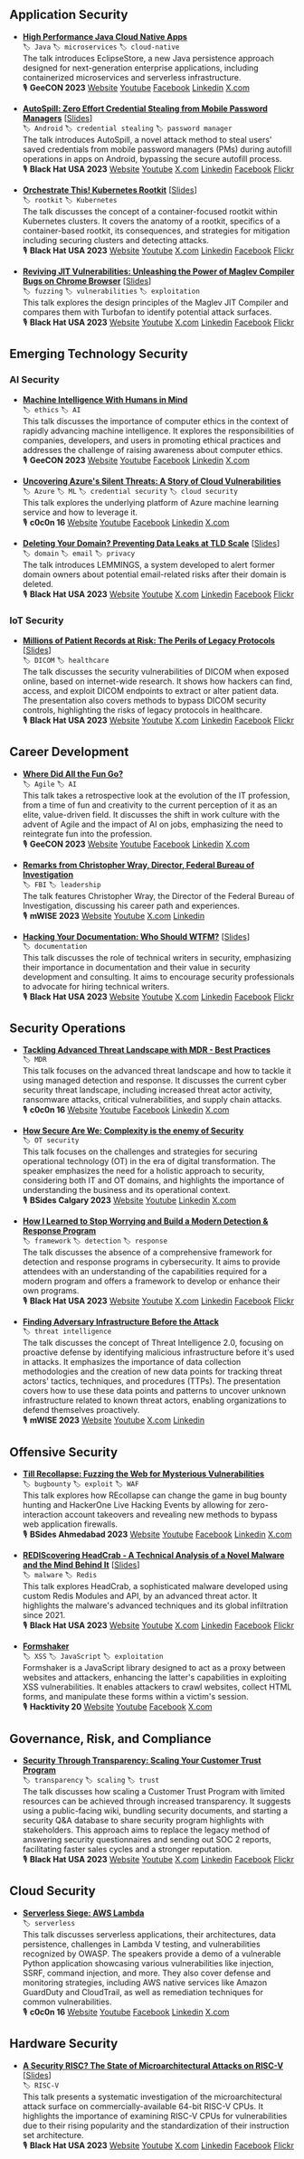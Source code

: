 ## Application Security
- [**High Performance Java Cloud Native Apps**](https://www.youtube.com/watch?v=Xx2pEOjDo8A)    
`🏷️ Java`  `🏷️ microservices`  `🏷️ cloud-native`  
The talk introduces EclipseStore, a new Java persistence approach designed for next-generation enterprise applications, including containerized microservices and serverless infrastructure.  
🎙️  **GeeCON 2023** [Website](https://geecon.org) [Youtube](https://www.youtube.com/playlist?list=PLxZQe6I1pYpedUOsvCDaTiW6V7Ga2KtlV) [Facebook](https://www.facebook.com/geecon.conference)  [Linkedin](https://www.linkedin.com/company/geecon-conference)  [X.com](https://x.com/geecon)    

- [**AutoSpill: Zero Effort Credential Stealing from Mobile Password Managers**](https://www.youtube.com/watch?v=t-6YYdbjO7g)  \[[Slides](https://i.blackhat.com/EU-23/Presentations/EU-23-Gangwal-AutoSpill-Zero-Effort-Credential-Stealing.pdf)\]    
`🏷️ Android`  `🏷️ credential stealing`  `🏷️ password manager`  
The talk introduces AutoSpill, a novel attack method to steal users' saved credentials from mobile password managers (PMs) during autofill operations in apps on Android, bypassing the secure autofill process.  
🎙️  **Black Hat USA 2023** [Website](https://www.blackhat.com) [Youtube](https://www.youtube.com/playlist?list=PLH15HpR5qRsWalnnt-9eYELxbEcYBPB6I) [X.com](https://x.com/BlackHatEvents)  [Linkedin](https://www.linkedin.com/in/black-hat-official-4b222772)  [Facebook](https://facebook.com/Black-Hat-Events-107691635153)  [Flickr](https://flickr.com/photos/blackhatevents)    

- [**Orchestrate This! Kubernetes Rootkit**](https://www.youtube.com/watch?v=KHRs9de3qeQ)  \[[Slides](https://i.blackhat.com/EU-23/Presentations/EU-23-Lang-Orchstrate-this-Kubernetes-rootkit.pdf)\]    
`🏷️ rootkit`  `🏷️ Kubernetes`  
The talk discusses the concept of a container-focused rootkit within Kubernetes clusters. It covers the anatomy of a rootkit, specifics of a container-based rootkit, its consequences, and strategies for mitigation including securing clusters and detecting attacks.  
🎙️  **Black Hat USA 2023** [Website](https://www.blackhat.com) [Youtube](https://www.youtube.com/playlist?list=PLH15HpR5qRsWalnnt-9eYELxbEcYBPB6I) [X.com](https://x.com/BlackHatEvents)  [Linkedin](https://www.linkedin.com/in/black-hat-official-4b222772)  [Facebook](https://facebook.com/Black-Hat-Events-107691635153)  [Flickr](https://flickr.com/photos/blackhatevents)    

- [**Reviving JIT Vulnerabilities: Unleashing the Power of Maglev Compiler Bugs on Chrome Browser**](https://www.youtube.com/watch?v=iSEhCw1x--c)  \[[Slides](https://i.blackhat.com/EU-23/Presentations/EU-23-Liu-Reviving-JIT-Vulnerabilities.pdf)\]    
`🏷️ fuzzing`  `🏷️ vulnerabilities`  `🏷️ exploitation`  
This talk explores the design principles of the Maglev JIT Compiler and compares them with Turbofan to identify potential attack surfaces.  
🎙️  **Black Hat USA 2023** [Website](https://www.blackhat.com) [Youtube](https://www.youtube.com/playlist?list=PLH15HpR5qRsWalnnt-9eYELxbEcYBPB6I) [X.com](https://x.com/BlackHatEvents)  [Linkedin](https://www.linkedin.com/in/black-hat-official-4b222772)  [Facebook](https://facebook.com/Black-Hat-Events-107691635153)  [Flickr](https://flickr.com/photos/blackhatevents)    

## Emerging Technology Security
### AI Security
- [**Machine Intelligence With Humans in Mind**](https://www.youtube.com/watch?v=kScnFISPvCs)    
`🏷️ ethics`  `🏷️ AI`  
This talk discusses the importance of computer ethics in the context of rapidly advancing machine intelligence. It explores the responsibilities of companies, developers, and users in promoting ethical practices and addresses the challenge of raising awareness about computer ethics.  
🎙️  **GeeCON 2023** [Website](https://geecon.org) [Youtube](https://www.youtube.com/playlist?list=PLxZQe6I1pYpedUOsvCDaTiW6V7Ga2KtlV) [Facebook](https://www.facebook.com/geecon.conference)  [Linkedin](https://www.linkedin.com/company/geecon-conference)  [X.com](https://x.com/geecon)    

- [**Uncovering Azure's Silent Threats: A Story of Cloud Vulnerabilities**](https://www.youtube.com/watch?v=jJ62Dhtr4PI)    
`🏷️ Azure`  `🏷️ ML`  `🏷️ credential security`  `🏷️ cloud security`  
This talk explores the underlying platform of Azure machine learning service and how to leverage it.  
🎙️  **c0c0n 16** [Website](https://india.c0c0n.org/2023) [Youtube](https://www.youtube.com/channel/UCdrUwHUyIyxz-Xd5e920_yQ) [Facebook](https://www.facebook.com/pages/c0c0n/137968402889465)  [Linkedin](https://www.linkedin.com/company/c0c0nconference)  [X.com](https://x.com/_c0c0n_)    

- [**Deleting Your Domain? Preventing Data Leaks at TLD Scale**](https://www.youtube.com/watch?v=S-vieCNshPQ)  \[[Slides](https://i.blackhat.com/EU-23/Presentations/EU-23-Wullink-Deleting-Your-Domain-Preventing-REV2.pdf)\]    
`🏷️ domain`  `🏷️ email`  `🏷️ privacy`  
The talk introduces LEMMINGS, a system developed to alert former domain owners about potential email-related risks after their domain is deleted.  
🎙️  **Black Hat USA 2023** [Website](https://www.blackhat.com) [Youtube](https://www.youtube.com/playlist?list=PLH15HpR5qRsWalnnt-9eYELxbEcYBPB6I) [X.com](https://x.com/BlackHatEvents)  [Linkedin](https://www.linkedin.com/in/black-hat-official-4b222772)  [Facebook](https://facebook.com/Black-Hat-Events-107691635153)  [Flickr](https://flickr.com/photos/blackhatevents)    

### IoT Security
- [**Millions of Patient Records at Risk: The Perils of Legacy Protocols**](https://www.youtube.com/watch?v=CgJIxTP8ydQ)  \[[Slides](https://i.blackhat.com/EU-23/Presentations/EU-23-Yazdanmehr-Millions_of_Patient_Records_at_Risk.pdf)\]    
`🏷️ DICOM`  `🏷️ healthcare`  
The talk discusses the security vulnerabilities of DICOM when exposed online, based on internet-wide research. It shows how hackers can find, access, and exploit DICOM endpoints to extract or alter patient data. The presentation also covers methods to bypass DICOM security controls, highlighting the risks of legacy protocols in healthcare.  
🎙️  **Black Hat USA 2023** [Website](https://www.blackhat.com) [Youtube](https://www.youtube.com/playlist?list=PLH15HpR5qRsWalnnt-9eYELxbEcYBPB6I) [X.com](https://x.com/BlackHatEvents)  [Linkedin](https://www.linkedin.com/in/black-hat-official-4b222772)  [Facebook](https://facebook.com/Black-Hat-Events-107691635153)  [Flickr](https://flickr.com/photos/blackhatevents)    

## Career Development
- [**Where Did All the Fun Go?**](https://www.youtube.com/watch?v=y4piBMx3wAw)    
`🏷️ Agile`  `🏷️ AI`  
This talk takes a retrospective look at the evolution of the IT profession, from a time of fun and creativity to the current perception of it as an elite, value-driven field. It discusses the shift in work culture with the advent of Agile and the impact of AI on jobs, emphasizing the need to reintegrate fun into the profession.  
🎙️  **GeeCON 2023** [Website](https://geecon.org) [Youtube](https://www.youtube.com/playlist?list=PLxZQe6I1pYpedUOsvCDaTiW6V7Ga2KtlV) [Facebook](https://www.facebook.com/geecon.conference)  [Linkedin](https://www.linkedin.com/company/geecon-conference)  [X.com](https://x.com/geecon)    

- [**Remarks from Christopher Wray, Director, Federal Bureau of Investigation**](https://www.youtube.com/watch?v=XN7xZSYP6qE)    
`🏷️ FBI`  `🏷️ leadership`  
The talk features Christopher Wray, the Director of the Federal Bureau of Investigation, discussing his career path and experiences.  
🎙️  **mWISE 2023** [Website](https://mwise.mandiant.com) [Youtube](https://www.youtube.com/playlist?list=PLdkRFluYWTrLOrFPjb8ZdjqPGJNyacWPd) [X.com](https://x.com/mwiseconference)  [Linkedin](https://www.linkedin.com/showcase/mwise-conference)    

- [**Hacking Your Documentation: Who Should WTFM?**](https://www.youtube.com/watch?v=Wv1viTn_UeE)  \[[Slides](https://i.blackhat.com/EU-23/Presentations/EU-23-Grey-Hacking-Your-Documentation.pdf)\]    
`🏷️ documentation`  
This talk discusses the role of technical writers in security, emphasizing their importance in documentation and their value in security development and consulting. It aims to encourage security professionals to advocate for hiring technical writers.  
🎙️  **Black Hat USA 2023** [Website](https://www.blackhat.com) [Youtube](https://www.youtube.com/playlist?list=PLH15HpR5qRsWalnnt-9eYELxbEcYBPB6I) [X.com](https://x.com/BlackHatEvents)  [Linkedin](https://www.linkedin.com/in/black-hat-official-4b222772)  [Facebook](https://facebook.com/Black-Hat-Events-107691635153)  [Flickr](https://flickr.com/photos/blackhatevents)    

## Security Operations
- [**Tackling Advanced Threat Landscape with MDR - Best Practices**](https://www.youtube.com/watch?v=CiI0ZGNqD0g)    
`🏷️ MDR`  
This talk focuses on the advanced threat landscape and how to tackle it using managed detection and response. It discusses the current cyber security threat landscape, including increased threat actor activity, ransomware attacks, critical vulnerabilities, and supply chain attacks.  
🎙️  **c0c0n 16** [Website](https://india.c0c0n.org/2023) [Youtube](https://www.youtube.com/channel/UCdrUwHUyIyxz-Xd5e920_yQ) [Facebook](https://www.facebook.com/pages/c0c0n/137968402889465)  [Linkedin](https://www.linkedin.com/company/c0c0nconference)  [X.com](https://x.com/_c0c0n_)    

- [**How Secure Are We: Complexity is the enemy of Security**](https://www.youtube.com/watch?v=XubPa1g7jJg)    
`🏷️ OT security`  
This talk focuses on the challenges and strategies for securing operational technology (OT) in the era of digital transformation. The speaker emphasizes the need for a holistic approach to security, considering both IT and OT domains, and highlights the importance of understanding the business and its operational context.  
🎙️  **BSides Calgary 2023** [Website](https://www.bsidescalgary.org) [Youtube](https://www.youtube.com/playlist?list=PL_bQvKglE89AYFIxLpEpFw9LEWedsEHYa) [Linkedin](https://www.linkedin.com/groups/8507510)  [X.com](https://x.com/bsides_calgary/)    

- [**How I Learned to Stop Worrying and Build a Modern Detection & Response Program**](https://www.youtube.com/watch?v=7kp5sxuzcoE)    
`🏷️ framework`  `🏷️ detection`  `🏷️ response`  
The talk discusses the absence of a comprehensive framework for detection and response programs in cybersecurity. It aims to provide attendees with an understanding of the capabilities required for a modern program and offers a framework to develop or enhance their own programs.  
🎙️  **Black Hat USA 2023** [Website](https://www.blackhat.com) [Youtube](https://www.youtube.com/playlist?list=PLH15HpR5qRsWalnnt-9eYELxbEcYBPB6I) [X.com](https://x.com/BlackHatEvents)  [Linkedin](https://www.linkedin.com/in/black-hat-official-4b222772)  [Facebook](https://facebook.com/Black-Hat-Events-107691635153)  [Flickr](https://flickr.com/photos/blackhatevents)    

- [**Finding Adversary Infrastructure Before the Attack**](https://www.youtube.com/watch?v=OB2uHcI5OWk)    
`🏷️ threat intelligence`  
The talk discusses the concept of Threat Intelligence 2.0, focusing on proactive defense by identifying malicious infrastructure before it's used in attacks. It emphasizes the importance of data collection methodologies and the creation of new data points for tracking threat actors' tactics, techniques, and procedures (TTPs). The presentation covers how to use these data points and patterns to uncover unknown infrastructure related to known threat actors, enabling organizations to defend themselves proactively.  
🎙️  **mWISE 2023** [Website](https://mwise.mandiant.com) [Youtube](https://www.youtube.com/playlist?list=PLdkRFluYWTrLOrFPjb8ZdjqPGJNyacWPd) [X.com](https://x.com/mwiseconference)  [Linkedin](https://www.linkedin.com/showcase/mwise-conference)    

## Offensive Security
- [**Till Recollapse: Fuzzing the Web for Mysterious Vulnerabilities**](https://www.youtube.com/watch?v=GSfJ3Sf24ZQ)    
`🏷️ bugbounty`  `🏷️ exploit`  `🏷️ WAF`  
This talk explores how REcollapse can change the game in bug bounty hunting and HackerOne Live Hacking Events by allowing for zero-interaction account takeovers and revealing new methods to bypass web application firewalls.  
🎙️  **BSides Ahmedabad 2023** [Website](https://bsidesahmedabad.in) [Youtube](https://www.youtube.com/channel/UCPXygU1E0THhOYOjLmPCZRg) [Facebook](https://www.facebook.com/bsidesahmedabad)  [Linkedin](https://www.linkedin.com/company/bsides-ahmedabad)  [X.com](https://x.com/bsidesahmedabad)    

- [**REDIScovering HeadCrab - A Technical Analysis of a Novel Malware and the Mind Behind It**](https://www.youtube.com/watch?v=-Q_uAFb8_4E)  \[[Slides](https://i.blackhat.com/EU-23/Presentations/EU-23-Eitani-REDIScoveringHeadCrabATechnicalAnalysisOfANovelMalware.pdf)\]    
`🏷️ malware`  `🏷️ Redis`  
This talk explores HeadCrab, a sophisticated malware developed using custom Redis Modules and API, by an advanced threat actor. It highlights the malware's advanced techniques and its global infiltration since 2021.  
🎙️  **Black Hat USA 2023** [Website](https://www.blackhat.com) [Youtube](https://www.youtube.com/playlist?list=PLH15HpR5qRsWalnnt-9eYELxbEcYBPB6I) [X.com](https://x.com/BlackHatEvents)  [Linkedin](https://www.linkedin.com/in/black-hat-official-4b222772)  [Facebook](https://facebook.com/Black-Hat-Events-107691635153)  [Flickr](https://flickr.com/photos/blackhatevents)    

- [**Formshaker**](https://www.youtube.com/watch?v=wqv6Gh8v1_Y)    
`🏷️ XSS`  `🏷️ JavaScript`  `🏷️ exploitation`  
Formshaker is a JavaScript library designed to act as a proxy between websites and attackers, enhancing the latter's capabilities in exploiting XSS vulnerabilities. It enables attackers to crawl websites, collect HTML forms, and manipulate these forms within a victim's session.  
🎙️  **Hacktivity 20** [Website](https://hacktivity.com/) [Youtube](https://www.youtube.com/playlist?list=PLbrZ_OVEaffIhjsJQglO0jiQT_01Oum9W) [Facebook](https://www.facebook.com/hacktivity)  [X.com](https://x.com/hacktivityconf)    

## Governance, Risk, and Compliance
- [**Security Through Transparency: Scaling Your Customer Trust Program**](https://www.youtube.com/watch?v=AKB60fBiEHg)    
`🏷️ transparency`  `🏷️ scaling`  `🏷️ trust`  
The talk discusses how scaling a Customer Trust Program with limited resources can be achieved through increased transparency. It suggests using a public-facing wiki, bundling security documents, and starting a security Q&A database to share security program highlights with stakeholders. This approach aims to replace the legacy method of answering security questionnaires and sending out SOC 2 reports, facilitating faster sales cycles and a stronger reputation.  
🎙️  **Black Hat USA 2023** [Website](https://www.blackhat.com) [Youtube](https://www.youtube.com/playlist?list=PLH15HpR5qRsWalnnt-9eYELxbEcYBPB6I) [X.com](https://x.com/BlackHatEvents)  [Linkedin](https://www.linkedin.com/in/black-hat-official-4b222772)  [Facebook](https://facebook.com/Black-Hat-Events-107691635153)  [Flickr](https://flickr.com/photos/blackhatevents)    

## Cloud Security
- [**Serverless Siege: AWS Lambda**](https://www.youtube.com/watch?v=s9gWqkPjVP8)    
`🏷️ serverless`  
This talk discusses serverless applications, their architectures, data persistence, challenges in Lambda V testing, and vulnerabilities recognized by OWASP. The speakers provide a demo of a vulnerable Python application showcasing various vulnerabilities like injection, SSRF, command injection, and more. They also cover defense and monitoring strategies, including AWS native services like Amazon GuardDuty and CloudTrail, as well as remediation techniques for common vulnerabilities.  
🎙️  **c0c0n 16** [Website](https://india.c0c0n.org/2023) [Youtube](https://www.youtube.com/channel/UCdrUwHUyIyxz-Xd5e920_yQ) [Facebook](https://www.facebook.com/pages/c0c0n/137968402889465)  [Linkedin](https://www.linkedin.com/company/c0c0nconference)  [X.com](https://x.com/_c0c0n_)    

## Hardware Security
- [**A Security RISC? The State of Microarchitectural Attacks on RISC-V**](https://www.youtube.com/watch?v=HCZ6DCu2ciE)  \[[Slides](https://i.blackhat.com/EU-23/Presentations/EU-23-Gerlach-A-Security-RISC-The-State-of-Microarchitectural-Attacks-on-RISC-V.pdf)\]    
`🏷️ RISC-V`  
This talk presents a systematic investigation of the microarchitectural attack surface on commercially-available 64-bit RISC-V CPUs. It highlights the importance of examining RISC-V CPUs for vulnerabilities due to their rising popularity and the standardization of their instruction set architecture.  
🎙️  **Black Hat USA 2023** [Website](https://www.blackhat.com) [Youtube](https://www.youtube.com/playlist?list=PLH15HpR5qRsWalnnt-9eYELxbEcYBPB6I) [X.com](https://x.com/BlackHatEvents)  [Linkedin](https://www.linkedin.com/in/black-hat-official-4b222772)  [Facebook](https://facebook.com/Black-Hat-Events-107691635153)  [Flickr](https://flickr.com/photos/blackhatevents)    

